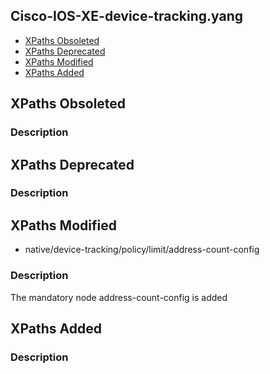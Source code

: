 ## Cisco-IOS-XE-device-tracking.yang


- [XPaths Obsoleted](#xpaths-obsoleted)
- [XPaths Deprecated](#xpaths-deprecated)
- [XPaths Modified](#xpaths-modified)
- [XPaths Added](#xpaths-added)

## XPaths Obsoleted

### Description

## XPaths Deprecated

### Description

## XPaths Modified

- native/device-tracking/policy/limit/address-count-config

### Description

The mandatory node address-count-config is added

## XPaths Added

### Description
